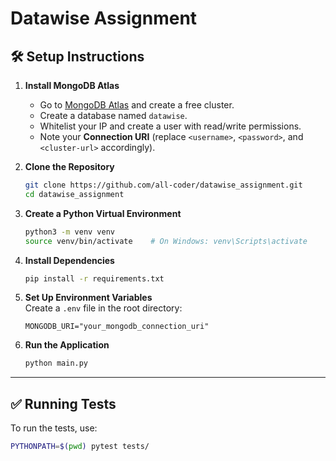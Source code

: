 # Datawise Assignment

## 🛠️ Setup Instructions

1. **Install MongoDB Atlas**  
   - Go to [MongoDB Atlas](https://www.mongodb.com/cloud/atlas/register) and create a free cluster.  
   - Create a database named `datawise`.  
   - Whitelist your IP and create a user with read/write permissions.  
   - Note your **Connection URI** (replace `<username>`, `<password>`, and `<cluster-url>` accordingly).  

2. **Clone the Repository**  
   ```bash
   git clone https://github.com/all-coder/datawise_assignment.git
   cd datawise_assignment
   ```

3. **Create a Python Virtual Environment**  
   ```bash
   python3 -m venv venv
   source venv/bin/activate    # On Windows: venv\Scripts\activate
   ```

4. **Install Dependencies**  
   ```bash
   pip install -r requirements.txt
   ```

5. **Set Up Environment Variables**  
   Create a `.env` file in the root directory:
   ```env
   MONGODB_URI="your_mongodb_connection_uri"
   ```

6. **Run the Application**  
   ```bash
   python main.py
   ```

---

## ✅ Running Tests

To run the tests, use:

```bash
PYTHONPATH=$(pwd) pytest tests/
```
